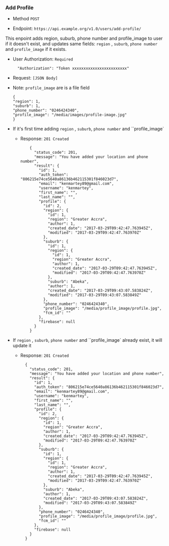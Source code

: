 
### Add Profile
- Method `POST`

- Endpoint: `https://api.example.org/v1.0/users/add-profile/`

This enpoint adds region, suburb, phone number and profile_image to user if it doesn't exist, and updates same fields: ``region`` , ``suburb``, ``phone number`` and ``profile_image`` if it exists.
  
  - User Authorization: ``Required`` 

          "Authorization": "Token xxxxxxxxxxxxxxxxxxxxxxxx"

  - Request: ``[JSON Body]``

  - Note: ``profile_image`` are is a file field

        {
        "region": 1,
        "suburb": 1,
        "phone_number": "0246424340",
        "profile_image": "/media/images/profile-image.jpg"
        }

- If it's first time adding ``region`` , ``suburb``, ``phone number`` and ``profile_image`

    - Response: ``201 Created``
      
              {
                "status_code": 201,
                "message": "You have added your location and phone number",
                "result": {
                  "id": 1,
                  "auth_token": "806215e74ce5640a86136b462115301f846023d7",
                  "email": "kenmartey89@gmail.com",
                  "username": "kenmartey",
                  "first_name": "",
                  "last_name": "",
                  "profile": {
                    "id": 2,
                    "region": {
                      "id": 1,
                      "region": "Greater Accra",
                      "author": 1,
                      "created_date": "2017-03-29T09:42:47.763945Z",
                      "modified": "2017-03-29T09:42:47.763970Z"
                    },
                    "suburb": {
                      "id": 1,
                      "region": {
                        "id": 1,
                        "region": "Greater Accra",
                        "author": 1,
                        "created_date": "2017-03-29T09:42:47.763945Z",
                        "modified": "2017-03-29T09:42:47.763970Z"
                      },
                      "suburb": "Abeka",
                      "author": 1,
                      "created_date": "2017-03-29T09:43:07.583824Z",
                      "modified": "2017-03-29T09:43:07.583849Z"
                    },
                    "phone_number": "0246424340",
                    "profile_image": "/media/profile_image/profile.jpg",
                    "fcm_id": ""
                  },
                  "firebase": null
                }
              }


- If ``region`` , ``suburb``, ``phone number`` and ``profile_image` already exist, it will update it

    - Response: ``201 Created``

            {
              "status_code": 201,
              "message": "You have added your location and phone number",
              "result": {
                "id": 1,
                "auth_token": "806215e74ce5640a86136b462115301f846023d7",
                "email": "kenmartey89@gmail.com",
                "username": "kenmartey",
                "first_name": "",
                "last_name": "",
                "profile": {
                  "id": 2,
                  "region": {
                    "id": 1,
                    "region": "Greater Accra",
                    "author": 1,
                    "created_date": "2017-03-29T09:42:47.763945Z",
                    "modified": "2017-03-29T09:42:47.763970Z"
                  },
                  "suburb": {
                    "id": 1,
                    "region": {
                      "id": 1,
                      "region": "Greater Accra",
                      "author": 1,
                      "created_date": "2017-03-29T09:42:47.763945Z",
                      "modified": "2017-03-29T09:42:47.763970Z"
                    },
                    "suburb": "Abeka",
                    "author": 1,
                    "created_date": "2017-03-29T09:43:07.583824Z",
                    "modified": "2017-03-29T09:43:07.583849Z"
                  },
                  "phone_number": "0246424340",
                  "profile_image": "/media/profile_image/profile.jpg",
                  "fcm_id": ""
                },
                "firebase": null
              }
            }
